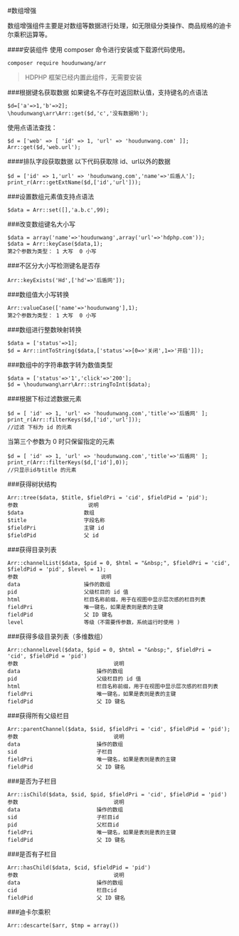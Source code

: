 #数组增强

数组增强组件主要是对数组等数据进行处理，如无限级分类操作、商品规格的迪卡尔乘积运算等。

####安装组件
使用 composer 命令进行安装或下载源代码使用。

```
composer require houdunwang/arr
```
> HDPHP 框架已经内置此组件，无需要安装

###根据键名获取数据
如果键名不存在时返回默认值，支持键名的点语法
```
$d=['a'=>1,'b'=>2];
\houdunwang\arr\Arr::get($d,'c','没有数据哟');
```
使用点语法查找：
```
$d = ['web' => [ 'id' => 1, 'url' => 'houdunwang.com' ]];
Arr::get($d,'web.url');
```

####排队字段获取数据
以下代码获取除 id、url以外的数据
```
$d = ['id' => 1,'url' => 'houdunwang.com','name'=>'后盾人'];
print_r(Arr::getExtName($d,['id','url']));
```

###设置数组元素值支持点语法
```
$data = Arr::set([],'a.b.c',99);
```

###改变数组键名大小写
```
$data = array('name'=>'houdunwang',array('url'=>'hdphp.com'));
$data = Arr::keyCase($data,1); 
第2个参数为类型： 1 大写  0 小写
```

###不区分大小写检测键名是否存
```
Arr::keyExists('Hd',['hd'=>'后盾网']);
```

###数组值大小写转换
```
Arr::valueCase(['name'=>'houdunwang'],1); 
第2个参数为类型： 1 大写  0 小写
```

###数组进行整数映射转换
```
$data = ['status'=>1];
$d = Arr::intToString($data,['status'=>[0=>'关闭',1=>'开启']]); 
```

###数组中的字符串数字转为数值类型
```
$data = ['status'=>'1','click'=>'200'];
$d = \houdunwang\arr\Arr::stringToInt($data); 
```

###根据下标过滤数据元素
```
$d = [ 'id' => 1, 'url' => 'houdunwang.com','title'=>'后盾网' ];
print_r(Arr::filterKeys($d,['id','url']));
//过滤 下标为 id 的元素
```

当第三个参数为 0 时只保留指定的元素
```
$d = [ 'id' => 1, 'url' => 'houdunwang.com','title'=>'后盾网' ];
print_r(Arr::filterKeys($d,['id'],0));
//只显示id与title 的元素
```

###获得树状结构

```
Arr::tree($data, $title, $fieldPri = 'cid', $fieldPid = 'pid');
参数                   	说明
$data                 	数组
$title                	字段名称
$fieldPri             	主键 id
$fieldPid             	父 id
```

###获得目录列表
```
Arr::channelList($data, $pid = 0, $html = "&nbsp;", $fieldPri = 'cid', $fieldPid = 'pid', $level = 1);
参数                      	说明 
data                 	操作的数组
pid                  	父级栏目的 id 值
html                	栏目名称前缀，用于在视图中显示层次感的栏目列表 
fieldPri              	唯一键名，如果是表则是表的主键
fieldPid              	父 ID 键名
level                 	等级（不需要传参数，系统运行时使用 ) 
```

###获得多级目录列表（多维数组）
```
Arr::channelLevel($data, $pid = 0, $html = "&nbsp;", $fieldPri = 'cid', $fieldPid = 'pid') 
参数                          	说明
data                      	操作的数组
pid                      	父级栏目的 id 值
html                     	栏目名称前缀，用于在视图中显示层次感的栏目列表
fieldPri                 	唯一键名，如果是表则是表的主键
fieldPid                  	父 ID 键名
```

###获得所有父级栏目
```
Arr::parentChannel($data, $sid, $fieldPri = 'cid', $fieldPid = 'pid');
参数                          	说明
data                      	操作的数组
sid                      	子栏目
fieldPri                 	唯一键名，如果是表则是表的主键
fieldPid                  	父 ID 键名

```

###是否为子栏目
```
Arr::isChild($data, $sid, $pid, $fieldPri = 'cid', $fieldPid = 'pid')
参数                          	说明
data                      	操作的数组
sid                      	子栏目id
pid                      	父栏目id
fieldPri                 	唯一键名，如果是表则是表的主键
fieldPid                  	父 ID 键名
```

###是否有子栏目
```
Arr::hasChild($data, $cid, $fieldPid = 'pid')
参数                          	说明
data                      	操作的数组
cid                      	栏目cid
fieldPid                  	父 ID 键名
```

###迪卡尔乘积
```
Arr::descarte($arr, $tmp = array())
```

